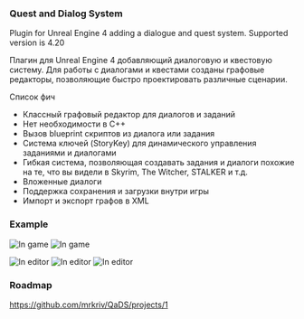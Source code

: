 ### Quest and Dialog System
Plugin for Unreal Engine 4 adding a dialogue and quest system.
Supported version is 4.20

Плагин для Unreal Engine 4 добавляющий диалоговую и квестовую систему.
Для работы с диалогами и квестами созданы графовые редакторы, позволяющие быстро проектировать различные сценарии.

Список фич
 - Классный графовый редактор для диалогов и заданий
 - Нет необходимости в C++
 - Вызов blueprint скриптов из диалога или задания
 - Система ключей (StoryKey) для динамического управления заданиями и диалогами
 - Гибкая система, позволяющая создавать задания и диалоги похожие на те, что вы видели в Skyrim, The Witcher, STALKER и т.д.
 - Вложенные диалоги
 - Поддержка сохранения и загрузки внутри игры
 - Импорт и экспорт графов в XML

### Example

![In game](https://raw.githubusercontent.com/mrkriv/QaDS/master/docs/images/DialogExample.png)
![In game](https://raw.githubusercontent.com/mrkriv/QaDS/master/docs/images/QuestList.png)

![In editor](https://raw.githubusercontent.com/mrkriv/QaDS/master/docs/images/DialogGraph1.png)
![In editor](https://raw.githubusercontent.com/mrkriv/QaDS/master/docs/images/DialogGraph2.png)
![In editor](https://raw.githubusercontent.com/mrkriv/QaDS/master/docs/images/QuestGraph.png)

### Roadmap

https://github.com/mrkriv/QaDS/projects/1
